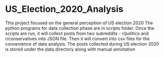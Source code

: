 # US_Election_2020_Analysis
This project focused on the general perception of US election 2020
The python programs for data collection phase are in scripts folder.
Once the scripts are run, it will collect posts from two subreddits - r/politics and r/conservatives into JSON file.
Then it will convert into csv files for the convenience of data analysis.
The posts collected during US election 2020 is stored under the data directory along with manual annotation
